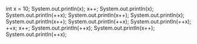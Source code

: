 int x = 10;
System.out.println(x);
x++;
System.out.println(x);
System.out.println(++x);
System.out.println(x++);
System.out.println(x);
System.out.println(x++);
System.out.println(++x);
System.out.println(++x);
++x;
x++;
System.out.println(++x);
System.out.println(x++);
System.out.println(++x);

